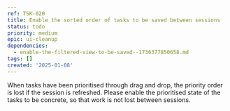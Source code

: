 ```yaml
---
ref: TSK-020
title: Enable the sorted order of tasks to be saved between sessions
status: todo
priority: medium
epic: ui-cleanup
dependencies:
  - enable-the-filtered-view-to-be-saved--1736377850658.md
tags: []
created: '2025-01-08'
---
```

When tasks have been prioritised through drag and drop, the priority order is lost if the session is refreshed. Please enable the prioritised state of the tasks to be concrete, so that work is not lost between sessions.
